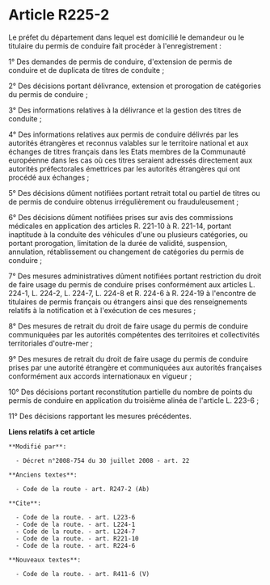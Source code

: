 # Article R225-2

Le préfet du département dans lequel est domicilié le demandeur ou le titulaire du permis de conduire fait procéder à
l'enregistrement : 

1° Des demandes de permis de conduire, d'extension de permis de conduire et de duplicata de titres de conduite ; 

2° Des décisions portant délivrance, extension et prorogation de catégories du permis de conduire ; 

3° Des informations relatives à la délivrance et la gestion des titres de conduite ; 

4° Des informations relatives aux permis de conduire délivrés par les autorités étrangères et reconnus valables sur le
territoire national et aux échanges de titres français dans les Etats membres de la Communauté européenne dans les cas où ces
titres seraient adressés directement aux autorités préfectorales émettrices par les autorités étrangères qui ont procédé aux
échanges ; 

5° Des décisions dûment notifiées portant retrait total ou partiel de titres ou de permis de conduire obtenus irrégulièrement
ou frauduleusement ; 

6° Des décisions dûment notifiées prises sur avis des commissions médicales en application des articles R. 221-10 à R.
221-14, portant inaptitude à la conduite des véhicules d'une ou plusieurs catégories, ou portant prorogation, limitation de
la durée de validité, suspension, annulation, rétablissement ou changement de catégories du permis de conduire ; 

7° Des mesures administratives dûment notifiées portant restriction du droit de faire usage du permis de conduire prises
conformément aux articles L. 224-1, L. 224-2, L. 224-7, L. 224-8 et R. 224-6 à R. 224-19 à l'encontre de titulaires de permis
français ou étrangers ainsi que des renseignements relatifs à la notification et à l'exécution de ces mesures ; 

8° Des mesures de retrait du droit de faire usage du permis de conduire communiquées par les autorités compétentes des
territoires et collectivités territoriales d'outre-mer ; 

9° Des mesures de retrait du droit de faire usage du permis de conduire prises par une autorité étrangère et communiquées aux
autorités françaises conformément aux accords internationaux en vigueur ; 

10° Des décisions portant reconstitution partielle du nombre de points du permis de conduire en application du troisième
alinéa de l'article L. 223-6 ; 

11° Des décisions rapportant les mesures précédentes.

**Liens relatifs à cet article**

	**Modifié par**:

	  - Décret n°2008-754 du 30 juillet 2008 - art. 22

	**Anciens textes**:

	  - Code de la route - art. R247-2 (Ab)

	**Cite**:

	  - Code de la route. - art. L223-6
	  - Code de la route. - art. L224-1
	  - Code de la route. - art. L224-7
	  - Code de la route. - art. R221-10
	  - Code de la route. - art. R224-6

	**Nouveaux textes**:

	  - Code de la route. - art. R411-6 (V)
